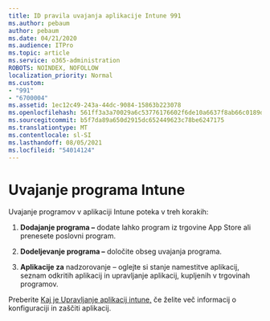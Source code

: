 ```yaml
---
title: ID pravila uvajanja aplikacije Intune 991
ms.author: pebaum
author: pebaum
ms.date: 04/21/2020
ms.audience: ITPro
ms.topic: article
ms.service: o365-administration
ROBOTS: NOINDEX, NOFOLLOW
localization_priority: Normal
ms.custom:
- "991"
- "6700004"
ms.assetid: 1ec12c49-243a-44dc-9084-15863b223078
ms.openlocfilehash: 561ff3a3a70029a6c53776176602f6de10a6637f8ab66c0189d7584220316e87
ms.sourcegitcommit: b5f7da89a650d2915dc652449623c78be6247175
ms.translationtype: MT
ms.contentlocale: sl-SI
ms.lasthandoff: 08/05/2021
ms.locfileid: "54014124"
---
```

# <a name="intune-app-deployment"></a>Uvajanje programa Intune

Uvajanje programov v aplikaciji Intune poteka v treh korakih:
  
1. **Dodajanje programa –** dodate lahko program iz trgovine App Store ali prenesete poslovni program.

2. **Dodeljevanje programa –** določite obseg uvajanja programa.

3. **Aplikacije za** nadzorovanje – oglejte si stanje namestitve aplikacij, seznam odkritih aplikacij in upravljanje aplikacij, kupljenih v trgovinah programov.

Preberite [Kaj je Upravljanje aplikacij intune,](https://docs.microsoft.com/intune/app-management) če želite več informacij o konfiguraciji in zaščiti aplikacij.
  